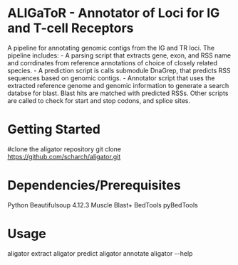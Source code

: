 # ALIGaToR - Annotator of Loci for IG and T-cell Receptors
A pipeline for annotating genomic contigs from the IG and TR loci. The pipeline includes:
	- A parsing script that extracts gene, exon, and RSS name and corrdinates from reference annotations of choice of closely related species.
	- A prediction script is calls submodule DnaGrep, that predicts RSS sequences based on genomic contigs.
	- Annotator script that uses the extracted reference genome and genomic information to generate a search databse for blast. Blast hits are matched with predicted RSSs. Other scripts are called to check for start and stop codons, and splice sites.

# Getting Started
#clone the aligator repository 
git clone https://github.com/scharch/aligator.git

# Dependencies/Prerequisites 
Python
Beautifulsoup 4.12.3
Muscle
Blast+
BedTools
pyBedTools

# Usage
aligator extract 
aligator predict
aligator annotate
aligator --help